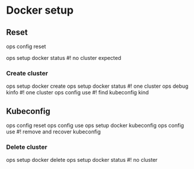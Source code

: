 # Docker setup

## Reset 
ops config reset

ops setup docker status
#! no cluster expected

### Create cluster
ops setup docker create
ops setup docker status
#! one cluster
ops debug kinfo
#! one cluster
ops config use
#! find kubeconfig kind

## Kubeconfig
ops config reset
ops config use
ops setup docker kubeconfig
ops config use
#! remove and recover kubeconfig

### Delete cluster
ops setup docker delete
ops setup docker status
#! no cluster
